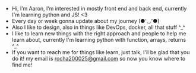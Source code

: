 - Hi, I’m Aaron, I’m interested in mostly front end and back end, currently I'm learning python and JS! <3 
- Every day or week gonna update about my journey (●'◡'●)
- Also I like to design, also in things like DevOps, docker, all that stuff ^_^
- I like to learn new things with the right approach and people to help me learn about, currently I'm learning python with function, arrays, returns ^_^
- If you want to reach me for things like learn, just talk, I'll be glad that you do it! my email is rocha200025@gmail.com so now you know where to find me!

<!---
SentienGremory/SentienGremory is a ✨ special ✨ repository because its `README.md` (this file) appears on your GitHub profile.
You can click the Preview link to take a look at your changes.
--->
